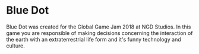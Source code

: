 # Blue Dot


Blue Dot was created for the Global Game Jam 2018 at NGD Studios. In this game you are responsible of making decisions concerning the interaction of the earth with an extraterrestrial life form and it's funny technology and culture.